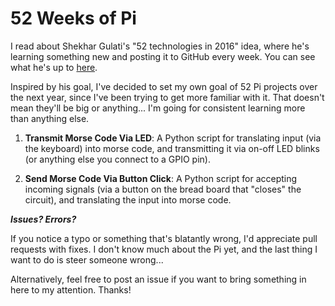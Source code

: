 # 52 Weeks of Pi
I read about Shekhar Gulati's "52 technologies in 2016" idea, where he's learning something new and posting it to GitHub every week. You can see what he's up to [here](https://github.com/shekhargulati/52-technologies-in-2016).

Inspired by his goal, I've decided to set my own goal of 52 Pi projects over the next year, since I've been trying to get more familiar with it. That doesn't mean they'll be big or anything... I'm going for consistent learning more than anything else.

1. **Transmit Morse Code Via LED**: A Python script for translating input (via the keyboard) into morse code, and transmitting it via on-off LED blinks (or anything else you connect to a GPIO pin).

2. **Send Morse Code Via Button Click**: A Python script for accepting incoming signals (via a button on the bread board that "closes" the circuit), and translating the input into morse code.

***Issues? Errors?***

If you notice a typo or something that's blatantly wrong, I'd appreciate pull requests with fixes. I don't know much about the Pi yet, and the last thing I want to do is steer someone wrong...

Alternatively, feel free to post an issue if you want to bring something in here to my attention. Thanks!

